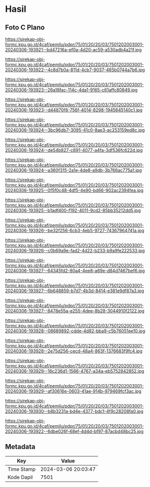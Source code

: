 # Hasil

## Foto C Plano

https://sirekap-obj-formc.kpu.go.id/4caf/pemilu/pdpr/75/01/20/20/03/7501202003001-20240306-193921--bd47216a-ef0a-4d20-ac59-a530adb4a21f.jpg

https://sirekap-obj-formc.kpu.go.id/4caf/pemilu/pdpr/75/01/20/20/03/7501202003001-20240306-193922--4c8d7b0a-811d-4cb7-9037-465b0744a7b6.jpg

https://sirekap-obj-formc.kpu.go.id/4caf/pemilu/pdpr/75/01/20/20/03/7501202003001-20240306-193923--26a18fac-114c-4da1-9165-c61affc80849.jpg

https://sirekap-obj-formc.kpu.go.id/4caf/pemilu/pdpr/75/01/20/20/03/7501202003001-20240306-193923--d44870f8-756f-4014-8298-1945645140c1.jpg

https://sirekap-obj-formc.kpu.go.id/4caf/pemilu/pdpr/75/01/20/20/03/7501202003001-20240306-193924--3bc96db7-3095-41c0-8ae3-ac253159ed8c.jpg

https://sirekap-obj-formc.kpu.go.id/4caf/pemilu/pdpr/75/01/20/20/03/7501202003001-20240306-193924--de54b827-c891-4077-a4fa-3df536fc622d.jpg

https://sirekap-obj-formc.kpu.go.id/4caf/pemilu/pdpr/75/01/20/20/03/7501202003001-20240306-193924--a360f315-2a1e-4de8-a9db-3b766ac775a1.jpg

https://sirekap-obj-formc.kpu.go.id/4caf/pemilu/pdpr/75/01/20/20/03/7501202003001-20240306-193925--0f5f0c48-4df5-4e90-bd66-902ac2394fea.jpg

https://sirekap-obj-formc.kpu.go.id/4caf/pemilu/pdpr/75/01/20/20/03/7501202003001-20240306-193925--b1adf400-f192-4011-9cd2-85bb35212dd5.jpg

https://sirekap-obj-formc.kpu.go.id/4caf/pemilu/pdpr/75/01/20/20/03/7501202003001-20240306-193926--be32f256-6cb3-4eb5-9727-74367964741a.jpg

https://sirekap-obj-formc.kpu.go.id/4caf/pemilu/pdpr/75/01/20/20/03/7501202003001-20240306-193926--c0b69a9e-fad2-4d22-b233-b9a9fe222533.jpg

https://sirekap-obj-formc.kpu.go.id/4caf/pemilu/pdpr/75/01/20/20/03/7501202003001-20240306-193927--64345fd2-80a4-4ee8-a69e-d84d7467bef6.jpg

https://sirekap-obj-formc.kpu.go.id/4caf/pemilu/pdpr/75/01/20/20/03/7501202003001-20240306-193927--6b648859-b7d7-4b3d-8414-e381e9df87a3.jpg

https://sirekap-obj-formc.kpu.go.id/4caf/pemilu/pdpr/75/01/20/20/03/7501202003001-20240306-193927--8478e55a-e255-4dee-8b28-3044910f2122.jpg

https://sirekap-obj-formc.kpu.go.id/4caf/pemilu/pdpr/75/01/20/20/03/7501202003001-20240306-193928--08689892-cdde-4d82-bba9-c5b76051ee10.jpg

https://sirekap-obj-formc.kpu.go.id/4caf/pemilu/pdpr/75/01/20/20/03/7501202003001-20240306-193928--2e75d256-cecd-48a4-863f-1376683f9fc4.jpg

https://sirekap-obj-formc.kpu.go.id/4caf/pemilu/pdpr/75/01/20/20/03/7501202003001-20240306-193929--16c236d1-1566-4767-a34a-eb5752842852.jpg

https://sirekap-obj-formc.kpu.go.id/4caf/pemilu/pdpr/75/01/20/20/03/7501202003001-20240306-193929--af30616e-0603-41ae-914b-979469fcf3ac.jpg

https://sirekap-obj-formc.kpu.go.id/4caf/pemilu/pdpr/75/01/20/20/03/7501202003001-20240306-193930--b8b3231a-bd4e-4377-bdc1-4f9c28208fa0.jpg

https://sirekap-obj-formc.kpu.go.id/4caf/pemilu/pdpr/75/01/20/20/03/7501202003001-20240306-193922--6dbe026f-68ef-4d4d-bf97-87acbd48bc25.jpg


## Metadata

| Key        | Value               |
| ---------- | ------------------- |
| Time Stamp | 2024-03-06 20:03:47 |
| Kode Dapil | 7501                |



